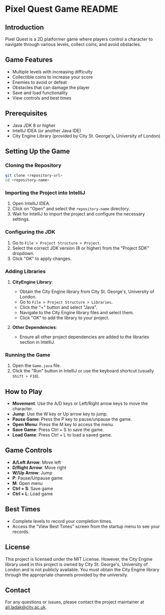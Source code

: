 # Pixel Quest Game README

## Introduction
Pixel Quest is a 2D platformer game where players control a character to navigate through various levels, collect coins, and avoid obstacles.

## Game Features
- Multiple levels with increasing difficulty
- Collectible coins to increase your score
- Enemies to avoid or defeat
- Obstacles that can damage the player
- Save and load functionality
- View controls and best times

## Prerequisites
- Java JDK 8 or higher
- IntelliJ IDEA (or another Java IDE)
- City Engine Library (provided by City St. George's, University of London)

## Setting Up the Game

### Cloning the Repository
```bash
git clone <repository-url>
cd <repository-name>
```

### Importing the Project into IntelliJ
1. Open IntelliJ IDEA.
2. Click on "Open" and select the `repository-name` directory.
3. Wait for IntelliJ to import the project and configure the necessary settings.

### Configuring the JDK
1. Go to `File > Project Structure > Project`.
2. Select the correct JDK version (8 or higher) from the "Project SDK" dropdown.
3. Click "OK" to apply changes.

### Adding Libraries
1. **CityEngine Library**:
   - Obtain the City Engine library from City St. George's, University of London.
   - Go to `File > Project Structure > Libraries`.
   - Click the "+" button and select "Java".
   - Navigate to the City Engine library files and select them.
   - Click "OK" to add the library to your project.

2. **Other Dependencies**:
   - Ensure all other project dependencies are added to the libraries section in IntelliJ.

### Running the Game
1. Open the `Game.java` file.
2. Click the "Run" button in IntelliJ or use the keyboard shortcut (usually `Shift + F10`).

## How to Play
- **Movement**: Use the A/D keys or Left/Right arrow keys to move the character.
- **Jump**: Use the W key or Up arrow key to jump.
- **Pause Game**: Press the P key to pause/unpause the game.
- **Open Menu**: Press the M key to access the menu.
- **Save Game**: Press Ctrl + S to save the game.
- **Load Game**: Press Ctrl + L to load a saved game.

## Game Controls
- **A/Left Arrow**: Move left
- **D/Right Arrow**: Move right
- **W/Up Arrow**: Jump
- **P**: Pause/Unpause game
- **M**: Open menu
- **Ctrl + S**: Save game
- **Ctrl + L**: Load game

## Best Times
- Complete levels to record your completion times.
- Access the "View Best Times" screen from the startup menu to see your records.

## License
This project is licensed under the MIT License. However, the City Engine library used in this project is owned by City St. George's, University of London and is not publicly available. You must obtain the City Engine library through the appropriate channels provided by the university.

## Contact
For any questions or issues, please contact the project maintainer at ali.ladak@city.ac.uk.
